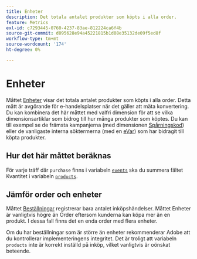 ```yaml
---
title: Enheter
description: Det totala antalet produkter som köpts i alla order.
feature: Metrics
exl-id: c7293445-0760-4237-83ae-812224ca6f4b
source-git-commit: d095628e94a45221815b1d08e35132de09f5ed8f
workflow-type: tm+mt
source-wordcount: '174'
ht-degree: 0%

---
```


# Enheter

Måttet [Enheter](overview.md) visar det totala antalet produkter som köpts i alla order. Detta mått är avgörande för e-handelsplatser när det gäller att mäta konvertering. Du kan kombinera det här måttet med valfri dimension för att se vilka dimensionsartiklar som bidrog till hur många produkter som köptes. Du kan till exempel se de främsta kampanjerna (med dimensionen [Spårningskod](../dimensions/tracking-code.md)) eller de vanligaste interna söktermerna (med en [eVar](../dimensions/evar.md)) som har bidragit till köpta produkter.

## Hur det här måttet beräknas

För varje träff där `purchase` finns i variabeln [`events`](/help/implement/vars/page-vars/events/events-overview.md) ska du summera fältet Kvantitet i variabeln [`products`](/help/implement/vars/page-vars/products.md).

## Jämför order och enheter

Måttet [Beställningar](orders.md) registrerar bara antalet inköpshändelser. Måttet Enheter är vanligtvis högre än Order eftersom kunderna kan köpa mer än en produkt. I dessa fall finns det en enda order med flera enheter.

Om du har beställningar som är större än enheter rekommenderar Adobe att du kontrollerar implementeringens integritet. Det är troligt att variabeln `products` inte är korrekt inställd på inköp, vilket vanligtvis är oönskat beteende.
